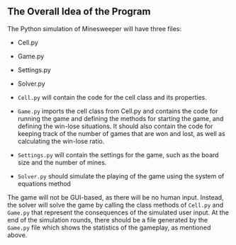 ## The Overall Idea of the Program
The Python simulation of Minesweeper will have three files:

- Cell.py
- Game.py
- Settings.py
- Solver.py

- `Cell.py` will contain the code for the cell class and its properties.
- `Game.py` imports the cell class from Cell.py and contains the code for running the game and defining the methods for starting the game, and defining the win-lose situations. It should also contain the code for keeping track of the number of games that are won and lost, as well as calculating the win-lose ratio.
- `Settings.py` will contain the settings for the game, such as the board size and the number of mines.
- `Solver.py` should simulate the playing of the game using the system of equations method

The game will not be GUI-based, as there will be no human input. Instead, the solver will solve the game by calling the class methods of `Cell.py` and `Game.py` that represent the consequences of the simulated user input. At the end of the simulation rounds, there should be a file generated by the `Game.py` file which shows the statistics of the gameplay, as mentioned above.
